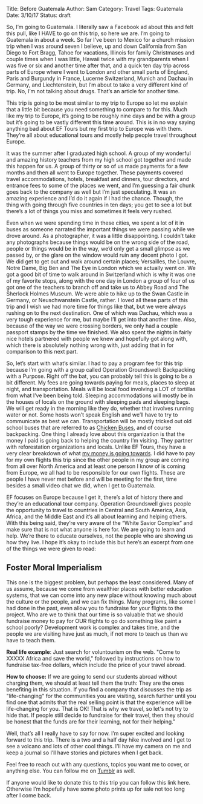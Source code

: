 Title: Before Guatemala
Author: Sam
Category: Travel
Tags: Guatemala
Date: 3/10/17
Status: draft

So, I’m going to Guatemala. I literally saw a Facebook ad about this and felt this pull, like I HAVE to go on this trip, so here we are. I’m going to Guatemala in about a week. So far I’ve been to Mexico for a church mission trip when I was around seven I believe, up and down California from San Diego to Fort Bragg, Tahoe for vacations, Illinois for family Christmases and couple times when I was little, Hawaii twice with my grandparents when I was five or six and another time after that, and a quick ten day trip across parts of Europe where I went to London and other small parts of England, Paris and Burgundy in France, Lucerne Switzerland, Munich and Dachau in Germany, and Liechtenstein, but I’m about to take a very different kind of trip. No, I’m not talking about drugs. That’s an article for another time.

This trip is going to be most similar to my trip to Europe so let me explain that a little bit because you need something to compare to for this. Much like my trip to Europe, it’s going to be roughly nine days and be with a group but it’s going to be vastly different this time around. This is in no way saying anything bad about EF Tours but my first trip to Europe was with them. They’re all about educational tours and mostly help people travel throughout Europe. 

It was the summer after I graduated high school. A group of my wonderful and amazing history teachers from my high school got together and made this happen for us. A group of thirty or so of us made payments for a few months and then all went to Europe together. These payments covered travel accommodations, hotels, breakfast and dinners, tour directors, and entrance fees to some of the places we went, and I’m guessing a fair chunk goes back to the company as well but I’m just speculating. It was an amazing experience and I’d do it again if I had the chance. Though, the thing with going through five countries in ten days; you get to see a lot but there’s a lot of things you miss and sometimes it feels very rushed.

Even when we were spending time in these cities, we spent a lot of it in buses as someone narrated the important things we were passing while we drove around. As a photographer, it was a little disappointing. I couldn’t take any photographs because things would be on the wrong side of the road, people or things would be in the way, we’d only get a small glimpse as we passed by, or the glare on the window would ruin any decent photo I got. We did get to get out and walk around certain places; Versailles, the Louvre, Notre Dame, Big Ben and The Eye in London which we actually went on. We got a good bit of time to walk around in Switzerland which is why it was one of my favorite stops, along with the one day in London a group of four of us got one of the teachers to branch off and take us to Abbey Road and The Sherlock Holmes Museum. We were able to hike up to the Swan Castle in Germany, or Neuschwanstein Castle, rather. I loved all these parts of this trip and I wish we had more time for things like that, but we were always rushing on to the next destination. One of which was Dachau, which was a very tough experience for me, but maybe I’ll get into that another time. Also, because of the way we were crossing borders, we only had a couple passport stamps by the time we finished. We also spent the nights in fairly nice hotels partnered with people we knew and hopefully got along with, which there is absolutely nothing wrong with, just adding that in for comparison to this next part. 

So, let’s start with what’s similar. I had to pay a program fee for this trip because I’m going with a group called Operation Groundswell: Backpacking with a Purpose. Right off the bat, you can probably tell this is going to be a bit different. My fees are going towards paying for meals, places to sleep at night, and transportation. Meals will be local food involving a LOT of tortillas from what I’ve been being told. Sleeping accommodations will mostly be in the houses of locals on the ground with sleeping pads and sleeping bags. We will get ready in the morning like they do, whether that involves running water or not. Some hosts won’t speak English and we’ll have to try to communicate as best we can. Transportation will be mostly tricked out old school buses that are referred to as [Chicken Buses](https://www.youtube.com/watch?v=jetMcD9h1cg), and of course backpacking. One thing I already love about this organization is that the money I paid is going back to helping the country I’m visiting. They partner with reforestation organizations and locals. Unlike EF Tours, they have a very clear breakdown of what [my money is going towards](http://operationgroundswell.com/programs/fee-contribution/). I did have to pay for my own flights this trip since the other people in my group are coming from all over North America and at least one person I know of is coming from Europe, we all had to be responsible for our own flights. These are people I have never met before and will be meeting for the first, time besides a small video chat we did, when I get to Guatemala.

EF focuses on Europe because I get it, there’s a lot of history there and they’re an educational tour company. Operation Groundswell gives people the opportunity to travel to countries in Central and South America, Asia, Africa, and the Middle East and it’s all about learning and helping others. With this being said, they’re very aware of the “White Savior Complex” and make sure that is not what anyone is here for. We are going to learn and help. We’re there to educate ourselves, not the people who are showing us how they live. I hope it’s okay to include this but here’s an excerpt from one of the things we were given to read:

Foster Moral Imperialism
------------------------
This one is the biggest problem, but perhaps the least considered. Many of us assume, because we come from wealthier places with better education systems, that we can come into any new  place without knowing much about the culture or the people, and we can fix things. Many  programs, like some I had done in the past, even allow you to fundraise for your flights to the  project. Who are we to think that our time is so valuable that we should fundraise money to pay  for OUR flights to go do something like paint a school poorly? Development work is complex and  takes time, and the people we are visiting have just as much, if not more to teach us than we have to teach them.

**Real life example**: Just search for voluntourism on the web. "Come to XXXXX Africa and save the world," followed by instructions on how to fundraise tax-free dollars, which include the price of your travel abroad.

**How to choose:** If we are going to send our students abroad without charging them, we should at least tell them the truth: They are the ones benefiting in this situation. If you find a company that discusses the trip as "life-changing" for the communities you are visiting, search further until you find one that admits that the real selling point is that the experience will be life-changing for you. That is OK! That is why we travel, so let's not try to hide that. If people still decide to fundraise for their travel, then they should be honest that the funds are for their learning, not for their helping.”

Well, that’s all I really have to say for now. I’m super excited and looking forward to this trip. There is a two and a half day hike involved and I get to see a volcano and lots of other cool things. I’ll have my camera on me and keep a journal so I’ll have stories and pictures when I get back.

Feel free to reach out with any questions, topics you want me to cover, or anything else. You can follow me on [Tumblr](sarahspeaks.tumblr.com) as well.

If anyone would like to donate this to this trip you can follow this link here.
Otherwise I’m hopefully have some photo prints up for sale not too long after I come back.
